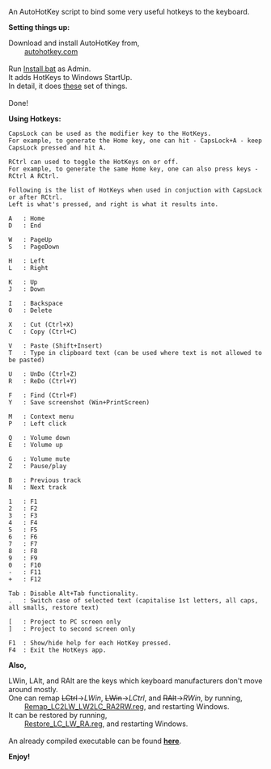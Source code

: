 An AutoHotKey script to bind some very useful hotkeys to the keyboard.

**Setting things up:**

Download and install AutoHotKey from,
<br/>
&nbsp;&nbsp;&nbsp;&nbsp;&nbsp;&nbsp;&nbsp;&nbsp;[autohotkey.com](https://www.autohotkey.com)
<br/>
<br/>
Run [Install.bat](Install.bat) as Admin.
<br/>
It adds HotKeys to Windows StartUp.
<br/>
In detail, it does [these](Steps.txt) set of things.
<br/>
<br/>
Done!

**Using Hotkeys:**

```
CapsLock can be used as the modifier key to the HotKeys.
For example, to generate the Home key, one can hit - CapsLock+A - keep CapsLock pressed and hit A.

RCtrl can used to toggle the HotKeys on or off.
For example, to generate the same Home key, one can also press keys - RCtrl A RCtrl.

Following is the list of HotKeys when used in conjuction with CapsLock or after RCtrl.
Left is what's pressed, and right is what it results into.

A   : Home
D   : End

W   : PageUp
S   : PageDown

H   : Left
L   : Right

K   : Up
J   : Down

I   : Backspace
O   : Delete

X   : Cut (Ctrl+X)
C   : Copy (Ctrl+C)

V   : Paste (Shift+Insert)
T   : Type in clipboard text (can be used where text is not allowed to be pasted)

U   : UnDo (Ctrl+Z)
R   : ReDo (Ctrl+Y)

F   : Find (Ctrl+F)
Y   : Save screenshot (Win+PrintScreen)

M   : Context menu
P   : Left click

Q   : Volume down
E   : Volume up

G   : Volume mute
Z   : Pause/play

B   : Previous track
N   : Next track

1   : F1
2   : F2
3   : F3
4   : F4
5   : F5
6   : F6
7   : F7
8   : F8
9   : F9
0   : F10
-   : F11
+   : F12

Tab : Disable Alt+Tab functionality.
.   : Switch case of selected text (capitalise 1st letters, all caps, all smalls, restore text)

[   : Project to PC screen only
]   : Project to second screen only

F1  : Show/hide help for each HotKey pressed.
F4  : Exit the HotKeys app.

```

**Also,**

LWin, LAlt, and RAlt are the keys which keyboard manufacturers don't move around mostly.
<br/>
One can remap ~~LCtrl~~->_LWin_, ~~LWin~~->_LCtrl_, and ~~RAlt~~->_RWin_, by running,
<br/>
&nbsp;&nbsp;&nbsp;&nbsp;&nbsp;&nbsp;&nbsp;&nbsp;[Remap_LC2LW_LW2LC_RA2RW.reg](Remap_LC2LW_LW2LC_RA2RW.reg), and restarting Windows.
<br/>
It can be restored by running,
<br/>
&nbsp;&nbsp;&nbsp;&nbsp;&nbsp;&nbsp;&nbsp;&nbsp;[Restore_LC_LW_RA.reg](Restore_LC_LW_RA.reg), and restarting Windows.
<br/>
<br/>
An already compiled executable can be found **[here](https://drive.google.com/open?id=1l-_ly_VcWkBHzeugyiI1za9_tW2-sLh9)**.

**Enjoy!**

